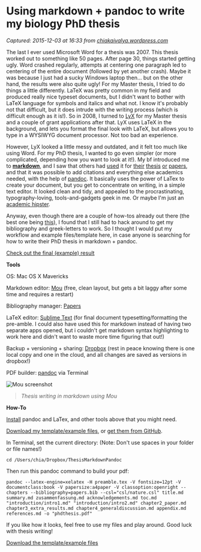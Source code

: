 # Using markdown + pandoc to write my biology PhD thesis

_Captured: 2015-12-03 at 16:33 from [chiakaivalya.wordpress.com](https://chiakaivalya.wordpress.com/2014/04/23/using-markdown-pandoc-to-write-my-biology-phd-thesis/)_

The last I ever used Microsoft Word for a thesis was 2007. This thesis worked out to something like 50 pages. After page 30, things started getting ugly. Word crashed regularly, attempts at centering one paragraph led to centering of the entire document (followed by yet another crash). Maybe it was because I just had a sucky Windows laptop then… but on the other hand, the results were also quite ugly! For my Master thesis, I tried to do things a little differently. LaTeX was pretty common in my field and produced really nice typeset documents, but I didn't want to bother with LaTeX language for symbols and italics and what not. I know it's probably not that difficult, but it does intrude with the writing process (which is difficult enough as it is!). So in 2008, I turned to [LyX](http://www.lyx.org) for my Master thesis and a couple of grant applications after that. LyX uses LaTeX in the background, and lets you format the final look with LaTeX, but allows you to type in a WYSIWYG document processor. Not too bad an experience.

However, LyX looked a little messy and outdated, and it felt too much like using Word. For my PhD thesis, I wanted to go even simpler (or more complicated, depending how you want to look at it!). My bf introduced me to **[markdown](http://daringfireball.net/projects/markdown/)**, and I saw that others had [used](http://inundata.org/2012/12/04/how-to-ditch-word/) it for [their](http://kieranhealy.org/blog/archives/2014/01/23/plain-text/) [thesis](http://savethevowels.org/essays/markdowndissertation.html) [or](http://recurrentprocessing.blogspot.ch/2013/02/write-academic-papers-with-markdown.html) [papers](http://www.gradhacker.org/2012/11/20/using-markdown-like-an-academic/), and that it was possible to add citations and everything else academics needed, with the help of [pandoc](http://johnmacfarlane.net/pandoc/). It basically uses the power of LaTex to create your document, but you get to concentrate on writing, in a simple text editor. It looked clean and tidy, and appealed to the procrastinating, typography-loving, tools-and-gadgets geek in me. Or maybe I'm just an [academic hipster](http://labandfield.wordpress.com/2013/08/08/beware-the-academic-hipster-or-use-what-works-for-you/).

Anyway, even though there are a couple of how-tos already out there (the best one being [this](http://inundata.org/2012/12/04/how-to-ditch-word/)), I found that I still had to hack around to get my bibliography and greek-letters to work. So I thought I would put my workflow and example files/template here, in case anyone is searching for how to write their PhD thesis in markdown + pandoc.

[Check out the final (example) result](https://www.dropbox.com/s/nl7a2n6khdg8m4p/phdthesis.pdf)

**Tools**

OS: Mac OS X Mavericks

Markdown editor: [Mou](http://mouapp.com) (free, clean layout, but gets a bit laggy after some time and requires a restart)

Bibliography manager: [Papers](http://www.papersapp.com/mac/)

LaTeX editor: [Sublime Text](http://www.sublimetext.com) (for final document typesetting/formatting the pre-amble. I could also have used this for markdown instead of having two separate apps opened, but i couldn't get markdown syntax highlighting to work here and didn't want to waste more time figuring that out!)

Backup + versioning + sharing: [Dropbox](https://www.dropbox.com) (rest in peace knowing there is one local copy and one in the cloud, and all changes are saved as versions in dropbox!)

PDF builder: [pandoc](http://johnmacfarlane.net/pandoc/) via Terminal

![Mou screenshot](https://chiakaivalya.files.wordpress.com/2014/04/screenshot-2014-04-23-19-16-12.png?w=700&h=527)

> _Thesis writing in markdown using Mou_

**How-To**

[Install](http://johnmacfarlane.net/pandoc/installing.html) pandoc and LaTex, and other tools above that you might need.

[Download my template/example files](https://www.dropbox.com/sh/lhs4j30xobylkld/IflvlQx_Gt), or [get them from GitHub](https://github.com/chiakaivalya/thesis-markdown-pandoc).

In Terminal, set the current directory: (Note: Don't use spaces in your folder or file names!)
    
    
    cd /Users/chia/Dropbox/ThesisMarkdownPandoc

Then run this pandoc command to build your pdf:
    
    
    pandoc --latex-engine=xelatex -H preamble.tex -V fontsize=12pt -V documentclass:book -V papersize:a4paper -V classoption:openright --chapters --bibliography=papers.bib --csl="csl/nature.csl" title.md summary.md zusammenfassung.md acknowledgements.md toc.md "introduction/intro1.md" "introduction/intro2.md" chapter2_paper.md chapter3_extra_results.md chapter4_generaldiscussion.md appendix.md references.md -o "phdthesis.pdf"
    
    
    

If you like how it looks, feel free to use my files and play around. Good luck with thesis writing!

[Download the template/example files](https://www.dropbox.com/sh/lhs4j30xobylkld/IflvlQx_Gt)
